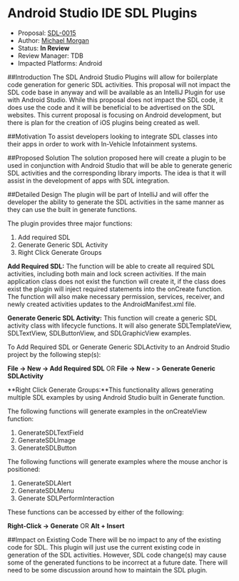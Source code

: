 # Android Studio IDE SDL Plugins

* Proposal: [SDL-0015](0015-android-studio-sdl-plugin.md)
* Author: [Michael Morgan](https://github.com/mmorg112)
* Status: **In Review**
* Review Manager: TDB
* Impacted Platforms: Android

##Introduction
The SDL Android Studio Plugins will allow for boilerplate code generation for generic SDL activities. This proposal will not impact the SDL code base in anyway and will be available as an IntelliJ Plugin for use with Android Studio. While this proposal does not impact the SDL code, it does use the code and it will be beneficial to be advertised on the SDL websites. This current proposal is focusing on Android development, but there is plan for the creation of iOS plugins being created as well.

##Motivation
To assist developers looking to integrate SDL classes into their apps in order to work with In-Vehicle Infotainment systems.
 
##Proposed Solution
The solution proposed here will create a plugin to be used in conjunction with Android Studio that will be able to generate generic SDL activities and the corresponding library imports. The idea is that it will assist in the development of apps with SDL integration.  

##Detailed Design
The plugin will be part of IntelliJ and will offer the developer the ability to generate the SDL activities in the same manner as they can use the built in generate functions. 

The plugin provides three major functions:

1. Add required SDL
2. Generate Generic SDL Activity
3. Right Click Generate Groups

**Add Required SDL:** The function will be able to create all required SDL activities, including both main and lock screen activities. If the main application class does not exist the function will create it, if the class does exist the plugin will inject required statements into the onCreate function.  The function will also make necessary permission, services, receiver, and newly created activities updates to the AndroidManifest.xml file.

**Generate Generic SDL Activity:**  This function will create a generic SDL activity class with lifecycle functions. It will also generate SDLTemplateView, SDLTextView, SDLButtonView, and SDLGraphicView examples. 

To Add Required SDL or Generate Generic SDLActivity to an Android Studio project by the following step(s):

**File -> New -> Add Required SDL**   OR    **File -> New - > Generate Generic SDLActivity**

**Right Click Generate Groups:**This functionality allows generating multiple SDL examples by using Android Studio built in Generate function. 

The following functions will generate examples in the onCreateView function:

1. GenerateSDLTextField
2. GenerateSDLImage
3. GenerateSDLButton
	
The following functions will generate examples where the mouse anchor is positioned:

1. GenerateSDLAlert
2. GenerateSDLMenu
3. Generate SDLPerformInteraction
	
These functions can be accessed by either of the following:

**Right-Click -> Generate**   OR   **Alt + Insert** 

##Impact on Existing Code
There will be no impact to any of the existing code for SDL. This plugin will just use the current existing code in generation of the SDL activities.
However, SDL code change(s) may cause some of the generated functions to be incorrect at a future date. There will need to be some discussion around how to maintain the SDL plugin.





